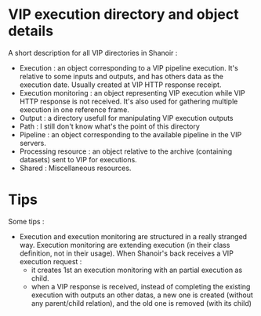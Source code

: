 # VIP execution directory and object details

A short description for all VIP directories in Shanoir :

* Execution : an object corresponding to a VIP pipeline execution. It's relative to some inputs and outputs, and has others data as the execution date. Usually created at VIP HTTP response receipt.
* Execution monitoring : an object representing VIP execution while VIP HTTP response is not received. It's also used for gathering multiple execution in one reference frame.
* Output : a directory usefull for manipulating VIP execution outputs
* Path : I still don't know what's the point of this directory
* Pipeline : an  object corresponding to the available pipeline in the VIP servers.
* Processing resource : an object relative to the archive (containing datasets) sent to VIP for executions.
* Shared : Miscellaneous resources.

# Tips

Some tips :

* Execution and execution monitoring are structured in a really stranged way. Execution monitoring are extending execution (in their class definition, not in their usage). When Shanoir's back receives a VIP execution request : 
  * it creates 1st an execution monitoring with an partial execution as child.
  * when a VIP response is received, instead of completing the existing execution with outputs an other datas, a new one is created (without any parent/child relation), and the old one is removed (with its child)